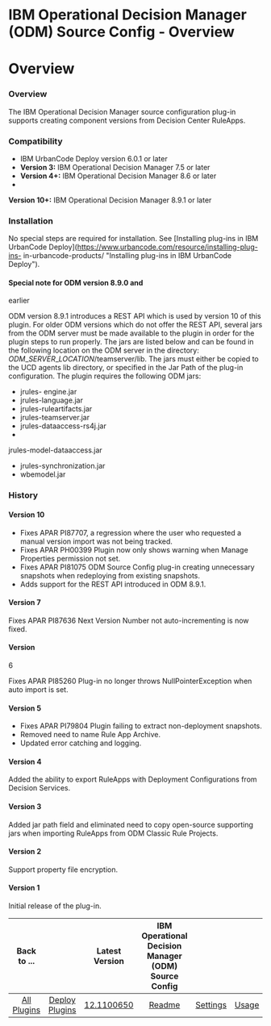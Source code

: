 
IBM Operational Decision Manager (ODM) Source Config - Overview
===============================================================

# Overview



### Overview




 


The IBM Operational Decision Manager source configuration plug-in supports creating component 
versions from Decision Center RuleApps.


### Compatibility


* IBM UrbanCode Deploy version 6.0.1 or later
* **Version 
3:** IBM Operational Decision Manager 7.5 or later
* **Version 4+:** IBM Operational Decision Manager 8.6 or later
* 
**Version 10+:** IBM Operational Decision Manager 8.9.1 or later


### Installation


No special steps are required for 
installation. See [Installing plug-ins in IBM UrbanCode Deploy](https://www.urbancode.com/resource/installing-plug-ins-
in-urbancode-products/ "Installing plug-ins in IBM UrbanCode Deploy").


#### Special note for ODM version 8.9.0 and 
earlier


ODM version 8.9.1 introduces a REST API which is used by version 10 of this plugin. For older ODM versions 
which do not offer the REST API, several jars from the ODM server must be made available to the plugin in order for the 
plugin steps to run properly. The jars are listed below and can be found in the following location on the ODM server in 
the directory: $ODM\_SERVER\_LOCATION$/teamserver/lib. The jars must either be copied to the UCD agents lib directory, 
or specified in the Jar Path of the plug-in configuration. The plugin requires the following ODM jars:


* jrules-
engine.jar
* jrules-language.jar
* jrules-ruleartifacts.jar
* jrules-teamserver.jar
* jrules-dataaccess-rs4j.jar
* 
jrules-model-dataaccess.jar
* jrules-synchronization.jar
* wbemodel.jar


### History


#### Version 10


* Fixes APAR 
PI87707, a regression where the user who requested a manual version import was not being tracked.
* Fixes APAR PH00399 
Plugin now only shows warning when Manage Properties permission not set.
* Fixes APAR PI81075 ODM Source Config plug-in 
creating unnecessary snapshots when redeploying from existing snapshots.
* Adds support for the REST API introduced in 
ODM 8.9.1.


#### Version 7


Fixes APAR PI87636 Next Version Number not auto-incrementing is now fixed.


#### Version 
6


Fixes APAR PI85260 Plug-in no longer throws NullPointerException when auto import is set.


#### Version 5


* Fixes
 APAR PI79804 Plugin failing to extract non-deployment snapshots.
* Removed need to name Rule App Archive.
* Updated 
error catching and logging.


#### Version 4


Added the ability to export RuleApps with Deployment Configurations from 
Decision Services.


#### Version 3


Added jar path field and eliminated need to copy open-source supporting jars when 
importing RuleApps from ODM Classic Rule Projects.


#### Version 2


Support property file encryption.


#### Version 1



Initial release of the plug-in.





|Back to ...||Latest Version|IBM Operational Decision Manager (ODM) Source Config ||||
| :---: | :---: | :---: | :---: | :---: | :---: | :---: |
|[All Plugins](../../index.md)|[Deploy Plugins](../README.md)|[12.1100650](https://raw.githubusercontent.com/UrbanCode/IBM-UCD-PLUGINS/main/files/ibm-odm-source-config/ibm-odm-source-config-12.1100650.zip)|[Readme](README.md)|[Settings](settings.md)|[Usage](usage.md)|[Downloads](downloads.md)|
